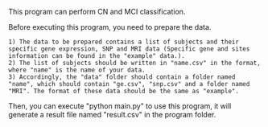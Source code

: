 This program can perform CN and MCI classification.

Before executing this program, you need to prepare the data.

    1) The data to be prepared contains a list of subjects and their specific gene expression, SNP and MRI data (Specific gene and sites information can be found in the "example" data.). 
    2) The list of subjects should be written in "name.csv" in the format, where "name" is the name of your data. 
    3) Accordingly, the "data" folder should contain a folder named "name", which should contain "ge.csv", "snp.csv" and a folder named "MRI". The format of these data should be the same as "example".

Then, you can execute "python main.py" to use this program, it will generate a result file named "result.csv" in the program folder.
